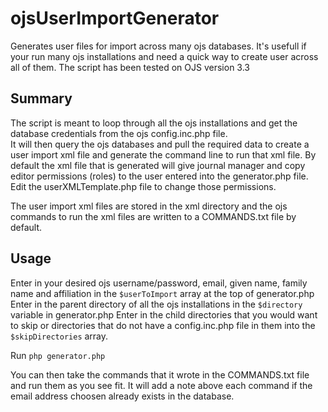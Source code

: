 # ojsUserImportGenerator
Generates user files for import across many ojs databases.  It's usefull if your run many ojs installations and need a quick way to create user across all of them.
The script has been tested on OJS version 3.3

## Summary
The script is meant to loop through all the ojs installations and get the database credentials from the ojs config.inc.php file.  
It will then query the ojs databases and pull the required data to create a user import xml file  and generate the command line to run that xml file.
By default the xml file that is generated will give journal manager and copy editor permissions (roles) to the user entered into the generator.php file.  Edit the userXMLTemplate.php file to change those permissions.

The user import xml files are stored in the xml directory and the ojs commands to run the xml files are written to a COMMANDS.txt file by default.

## Usage
Enter in your desired ojs username/password, email, given name, family name and affiliation in the `$userToImport` array at the top of generator.php
Enter in the parent directory of all the ojs installations in the `$directory` variable in generator.php
Enter in the child directories that you would want to skip or directories that do not have a config.inc.php file in them into the `$skipDirectories` array.

Run
`php generator.php`

You can then take the commands that it wrote in the COMMANDS.txt file and run them as you see fit. It will add a note above each command if the email address choosen already exists in the database.
